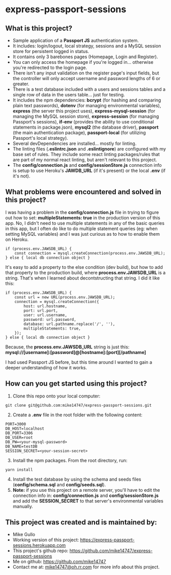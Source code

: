 # express-passport-sessions

## What is this project?
* Sample application of a **Passport JS** authentication system.
* It includes: login/logout, local strategy, sessions and a MySQL session store for persistent logged in status.
* It contains only 3 barebones pages (Homepage, Login and Register).
* You can only access the homepage if you're logged in... otherwise you're redirected to the login page.
* There isn't any input validation on the register page's input fields, but the controller will only accept username and password lengths of 6 or greater.
* There is a test database included with a users and sessions tables and a single row of data in the users table... just for testing.
* It includes the npm dependencies: **bcrypt** (for hashing and comparing plain text passwords), **dotenv** (for managing environmental variables), **express** (the server this project uses), **express-mysql-session** (for managing the MySQL session store), **express-session** (for managing Passport's sessions), **if-env** (provides the ability to use conditional statements in package.json), **mysql2** (the database driver), **passport** (the main authentication package), **passport-local** (for utilizing Passport's local strategy).
* Several devDependencies are installed... mostly for linting.
* The linting files (**.eslintrc.json** and **.eslintignore**) are configured with my base set of rules. They include some react linting packages/rules that are part of my normal react linting, but aren't relevant to this project.
* The **config/connection.js** and **config/sessionStore.js** connection info is setup to use Heroku's **JAWDB_URL** (if it's present) or the local **.env** (if it's not).

## What problems were encountered and solved in this project?
I was having a problem in the **config/connection.js** file in trying to figure out how to set: **multipleStatements: true** in the production version of this app. No, I didn't need to use multiple statements in any of the basic queries in this app, but I often do like to do multiple statement queries (eg: when setting MySQL variables) and I was just curious as to how to enable them on Heroku.
```
if (process.env.JAWSDB_URL) {
    const connection = mysql.createConnection(process.env.JAWSDB_URL);
} else { local db connection object }
```
It's easy to add a property to the else condition (dev build), but how to add that property to the production build, where **process.env.JAWSDB_URL** is a string. That's when I learned about decontstructing that string. I did it like this:
```
if (process.env.JAWSDB_URL) {
    const url = new URL(process.env.JAWSDB_URL);
    connection = mysql.createConnection({
        host: url.hostname,
        port: url.port,
        user: url.username,
        password: url.password,
        database: url.pathname.replace('/', ''),
        multipleStatements: true,
    });
} else { local db connection object }
```
Because, the **process.env.JAWSDB_URL** string is just this: **mysql://[username]:[password]@[hostname]:[port][/pathname]**

I had used Passport JS before, but this time around I wanted to gain a deeper understanding of how it works. 

## How can you get started using this project?
1. Clone this repo onto your local computer:
```
git clone git@github.com:mike14747/express-passport-sessions.git
```
2. Create a **.env** file in the root folder with the following content:
 ```
PORT=3000
DB_HOST=localhost
DB_PORT=3306
DB_USER=root
DB_PW=<your-mysql-password>
DB_NAME=testDB
SESSION_SECRET=<your-session-secret>
```
3. Install the npm packages. From the root directory, run:
```
yarn install
```
4. Install the test database by using the schema and seeds files (**config/schema.sql** and **config/seeds.sql**).
5. **Note:** if you use this project on a remote server, you'll have to edit the connection info in: **config/connection.js** and **config/sessionStore.js** and add the **SESSION_SECRET** to that server's environmental variables manually.

## This project was created and is maintained by:

* Mike Gullo
* Working version of this project: https://express-passport-sessions.herokuapp.com
* This project's github repo: https://github.com/mike14747/express-passport-sessions
* Me on github: https://github.com/mike14747
* Contact me at: mike14747@oh.rr.com for more info about this project.